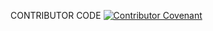 CONTRIBUTOR CODE
[![Contributor Covenant](https://img.shields.io/badge/Contributor%20Covenant-v1.4%20adopted-ff69b4.svg)](code-of-conduct.md)

